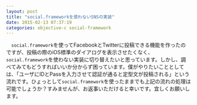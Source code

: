 ```yaml
---
layout: post
title: "social.frameworkを使わないSNSの実装"
date: 2015-02-13 07:37:19
categories: objective-c social-framework
---
```

<p>　<code>social.framework</code>を使ってFacebookとTwitterに投稿できる機能を作ったのですが、投稿の際のiOS標準のダイアログを表示させたくなく、<code>social.framework</code>を使わない実装に切り替えたいと思っています。しかし、調べてみてもどうすればいいか分からず困っています。僕がやりたいこととしては、「ユーザにIDとPassを入力させて認証が通ると定型文が投稿される」という流れです。ひょっとして<code>social.framework</code>を使ったままでも上記の流れの処理は可能でしょうか？すみませんが、お返事いただけると幸いです。宜しくお願いします。</p>
